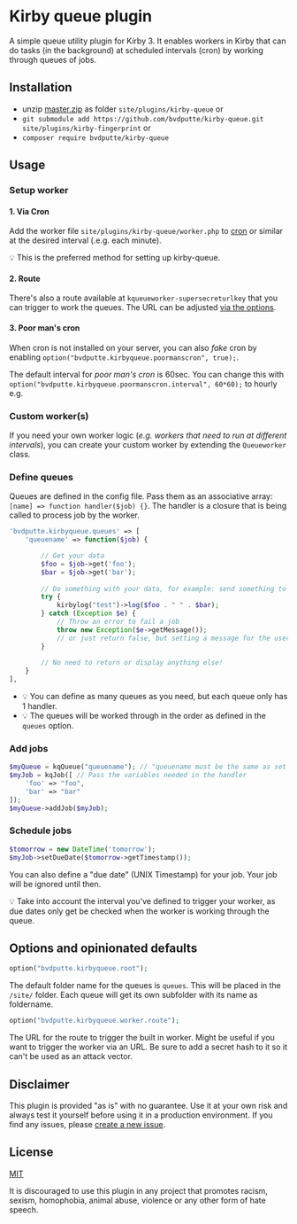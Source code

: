 # Kirby queue plugin

A simple queue utility plugin for Kirby 3. It enables workers in Kirby that can do tasks (in the background) at scheduled intervals (cron) by working through queues of jobs.

## Installation

- unzip [master.zip](https://github.com/bvdputte/kirby-queue/archive/master.zip) as folder `site/plugins/kirby-queue` or
- `git submodule add https://github.com/bvdputte/kirby-queue.git site/plugins/kirby-fingerprint` or
- `composer require bvdputte/kirby-queue`

## Usage

### Setup worker

#### 1. Via Cron

Add the worker file `site/plugins/kirby-queue/worker.php` to [cron](https://en.wikipedia.org/wiki/Cron) or similar at the desired interval (.e.g. each minute).

💡 This is the preferred method for setting up kirby-queue.

#### 2. Route

There's also a route available at `kqueueworker-supersecreturlkey` that you can trigger to work the queues. The URL can be adjusted [via the options](#options-and-opinionated-defaults).

#### 3. Poor man's cron

When cron is not installed on your server, you can also _fake_ cron by enabling `option("bvdputte.kirbyqueue.poormanscron", true);`.

The default interval for _poor man's cron_ is 60sec. You can change this with `option("bvdputte.kirbyqueue.poormanscron.interval", 60*60);` to hourly e.g.

### Custom worker(s)

If you need your own worker logic (_e.g. workers that need to run at different intervals_), you can create your custom worker by extending the `Queueworker` class.

### Define queues

Queues are defined in the config file. Pass them as an associative array: `[name] => function handler($job) {}`. The handler is a closure that is being called to process job by the worker.

```php
'bvdputte.kirbyqueue.queues' => [
    'queuename' => function($job) {

        // Get your data
        $foo = $job->get('foo');
        $bar = $job->get('bar');
    
        // Do something with your data, for example: send something to kirbylog
        try {
            kirbylog("test")->log($foo . " " . $bar);
        } catch (Exception $e) {
            // Throw an error to fail a job
            throw new Exception($e->getMessage());
            // or just return false, but setting a message for the user is better.
        }
    
        // No need to return or display anything else!
    }
],
```

- 💡 You can define as many queues as you need, but each queue only has 1 handler.
- 💡 The queues will be worked through in the order as defined in the `queues` option.

### Add jobs

```php
$myQueue = kqQueue("queuename"); // "queuename must be the same as set in the options
$myJob = kqJob([ // Pass the variables needed in the handler
    'foo' => "foo",
    'bar' => "bar"
]);
$myQueue->addJob($myJob);
```

### Schedule jobs

```php
$tomorrow = new DateTime('tomorrow');
$myJob->setDueDate($tomorrow->getTimestamp());
```

You can also define a "due date" (UNIX Timestamp) for your job. Your job will be ignored until then.

💡 Take into account the interval you've defined to trigger your worker, as due dates only get be checked when the worker is working through the queue.

## Options and opinionated defaults

```php
option("bvdputte.kirbyqueue.root");
```

The default folder name for the queues is `queues`. This will be placed in the `/site/` folder.
Each queue will get its own subfolder with its name as foldername.

```php
option("bvdputte.kirbyqueue.worker.route");
```

The URL for the route to trigger the built in worker. Might be  useful if you want to trigger the worker via an URL. Be sure to add a secret hash to it so it can't be used as an attack vector.

## Disclaimer

This plugin is provided "as is" with no guarantee. Use it at your own risk and always test it yourself before using it in a production environment. If you find any issues, please [create a new issue](https://github.com/bvdputte/kirby-queue/issues/new).

## License

[MIT](https://opensource.org/licenses/MIT)

It is discouraged to use this plugin in any project that promotes racism, sexism, homophobia, animal abuse, violence or any other form of hate speech.